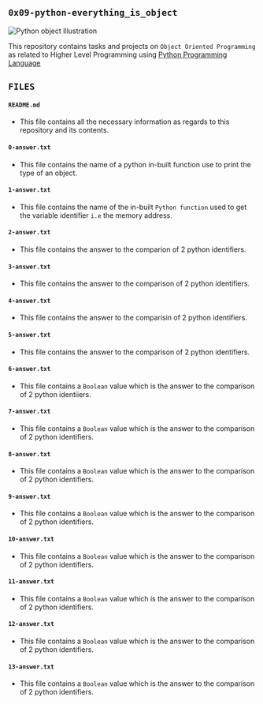 ## `0x09-python-everything_is_object`

![Python object Illustration](https://datagy.io/wp-content/uploads/2022/01/09-Python-Object-Oriented-Programming-OOP-for-Data-Science-Cover-Image.png)

This repository contains tasks and projects on `Object Oriented Programming` as related to Higher Level Programming using [Python Programming Language](https://en.wikipedia.org/wiki/Python_(programming_language))

## `FILES`

#### `README.md`
  - This file contains all the necessary information as regards to this repository and its contents.

#### `0-answer.txt`
  - This file contains the name of a python in-built function use to print the type of an object.

#### `1-answer.txt`
  - This file contains the name of the in-built `Python function` used to get the variable identifier `i.e` the memory address.

#### `2-answer.txt`
  - This file contains the answer to the comparion of 2 python identifiers.

#### `3-answer.txt`
  - This file contains the answer to the comparison of 2 python identifiers.

#### `4-answer.txt`
  - This file contains the answer to the comparisin of 2 python identifiers.

#### `5-answer.txt`
  - This file contains the answer to the comparison of 2 python identifiers.

#### `6-answer.txt`
  - This file contains a `Boolean` value which is the answer to the comparison of 2 python identiiers.

#### `7-answer.txt`
  - This file contains a `Boolean` value which is the answer to the comparison of 2 python identifiers.

#### `8-answer.txt`
  - This file contains a `Boolean` value which is the answer to the comparison of 2 python identifiers.

#### `9-answer.txt`
  - This file contains a `Boolean` value which is the answer to the comparison of 2 python identifiers.

#### `10-answer.txt`
  - This file contains a `Boolean` value which is the answer to the comparison of 2 python identifiers.

#### `11-answer.txt`
  - This file contains a `Boolean` value which is the answer to the comparison of 2 python identifiers.

#### `12-answer.txt`
  -  This file contains a `Boolean` value which is the answer to the comparison of 2 python identifiers.

#### `13-answer.txt`
  -  This file contains a `Boolean` value which is the answer to the comparison of 2 python identifiers.
